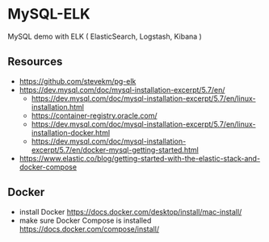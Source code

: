 # MySQL-ELK

MySQL demo with ELK ( ElasticSearch, Logstash, Kibana )

## Resources

- https://github.com/stevekm/pg-elk
- https://dev.mysql.com/doc/mysql-installation-excerpt/5.7/en/
  - https://dev.mysql.com/doc/mysql-installation-excerpt/5.7/en/linux-installation.html
  - https://container-registry.oracle.com/
  - https://dev.mysql.com/doc/mysql-installation-excerpt/5.7/en/linux-installation-docker.html
  - https://dev.mysql.com/doc/mysql-installation-excerpt/5.7/en/docker-mysql-getting-started.html
- https://www.elastic.co/blog/getting-started-with-the-elastic-stack-and-docker-compose

## Docker

- install Docker https://docs.docker.com/desktop/install/mac-install/
- make sure Docker Compose is installed https://docs.docker.com/compose/install/

